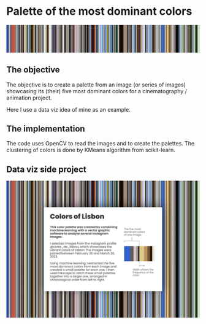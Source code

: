 # Palette of the most dominant colors

![lisbon_dominant_palette_large.png](./lisbon_dominant_palette_large.png)

## The objective
The objective is to create a palette from an image (or series of images) showcasing its (their) five most dominant colors for a cinematography / animation project. 

Here I use a data viz idea of mine as an example. 

## The implementation
The code uses OpenCV to read the images and to create the palettes. The clustering of colors is done by KMeans algorithm from scikit-learn.

## Data viz side project
![cores_de_lisboa.png](./cores_de_lisboa.png)

